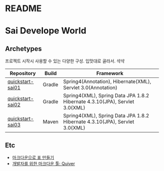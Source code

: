 # README

# Sai Develope World

## Archetypes

프로젝트 시작시 사용할 수 있는 다양한 구성. 입맛대로 골라서. 샥샥

| Repository | Build     | Framework         |
| ---------- | --------- | ----------------- |
| [quickstart-sai01](https://github.com/slothink/quickstart-sai01)| Gradle | Spring4(Annotation), Hibernate(XML), Servlet 3.0(Annotation) |
| [quickstart-sai02](https://github.com/slothink/quickstart-sai02)| Gradle | Spring4(XML), Spring Data JPA 1.8.2 Hibernate 4.3.10(JPA), Servlet 3.0(XML) |
| [quickstart-sai03](https://github.com/slothink/quickstart-sai03)| Maven | Spring4(XML), Spring Data JPA 1.8.2 Hibernate 4.3.10(JPA), Servlet 3.0(XML) |

## Etc

- [마크다운으로 표 만들기](https://productivityarchive.wordpress.com/2013/08/10/%EB%A7%88%ED%81%AC%EB%8B%A4%EC%9A%B4-%EC%96%B8%EC%96%B4%EB%A5%BC-%EC%9D%B4%EC%9A%A9%ED%95%B4%EC%84%9C-%ED%91%9C-%EB%A7%8C%EB%93%A4%EA%B8%B0%EC%98%81%EB%AC%B8-2)
- [개발자를 위한 마크다운 툴: Quiver](https://itunes.apple.com/kr/app/quiver-programmers-notebook/id866773894?mt=12)